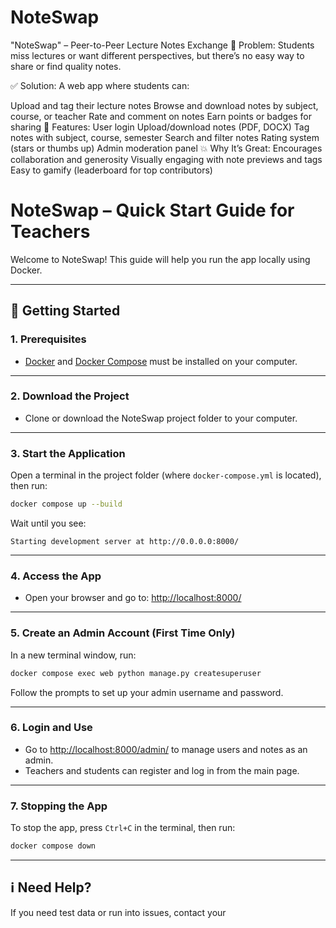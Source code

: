 # NoteSwap

"NoteSwap" – Peer-to-Peer Lecture Notes Exchange
🎯 Problem:
Students miss lectures or want different perspectives, but there’s no easy way to share or find quality notes.

✅ Solution:
A web app where students can:

Upload and tag their lecture notes
Browse and download notes by subject, course, or teacher
Rate and comment on notes
Earn points or badges for sharing
🔧 Features:
User login
Upload/download notes (PDF, DOCX)
Tag notes with subject, course, semester
Search and filter notes
Rating system (stars or thumbs up)
Admin moderation panel
💥 Why It’s Great:
Encourages collaboration and generosity
Visually engaging with note previews and tags
Easy to gamify (leaderboard for top contributors)


# NoteSwap – Quick Start Guide for Teachers

Welcome to NoteSwap! This guide will help you run the app locally using Docker.

---

## 🚀 Getting Started

### 1. Prerequisites

- [Docker](https://docs.docker.com/get-docker/) and [Docker Compose](https://docs.docker.com/compose/install/) must be installed on your computer.

---

### 2. Download the Project

- Clone or download the NoteSwap project folder to your computer.

---

### 3. Start the Application

Open a terminal in the project folder (where `docker-compose.yml` is located), then run:

```bash
docker compose up --build
```

Wait until you see:
```
Starting development server at http://0.0.0.0:8000/
```

---

### 4. Access the App

- Open your browser and go to: [http://localhost:8000/](http://localhost:8000/notes)

---

### 5. Create an Admin Account (First Time Only)

In a new terminal window, run:

```bash
docker compose exec web python manage.py createsuperuser
```

Follow the prompts to set up your admin username and password.

---

### 6. Login and Use

- Go to [http://localhost:8000/admin/](http://localhost:8000/admin/) to manage users and notes as an admin.
- Teachers and students can register and log in from the main page.

---

### 7. Stopping the App

To stop the app, press `Ctrl+C` in the terminal, then run:

```bash
docker compose down
```

---

## ℹ️ Need Help?

If you need test data or run into issues, contact your
